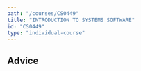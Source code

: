 ```yaml
---
path: "/courses/CS0449"
title: "INTRODUCTION TO SYSTEMS SOFTWARE"
id: "CS0449"
type: "individual-course"
---
```


## Advice

